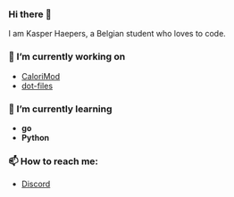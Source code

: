 ### Hi there 👋

I am Kasper Haepers, a Belgian student who loves to code.

### 🔭 I’m currently working on
- [CaloriMod](https://calorimod.com)
- [dot-files](https://github.com/Hyppothalamus/dot-files)

### 🌱 I’m currently learning
- **go**
- **Python**

### 📫 How to reach me:
- [Discord](https://dsc.bio/hyppo)

<!--
**Hyppothalamus/Hyppothalamus** is a ✨ _special_ ✨ repository because its `README.md` (this file) appears on your GitHub profile.

Here are some ideas to get you started:

- 🔭 I’m currently working on ...
- 🌱 I’m currently learning ...
- 👯 I’m looking to collaborate on ...
- 🤔 I’m looking for help with ...
- 💬 Ask me about ...
- 📫 How to reach me: ...
- 😄 Pronouns: ...
- ⚡ Fun fact: ...
-->
